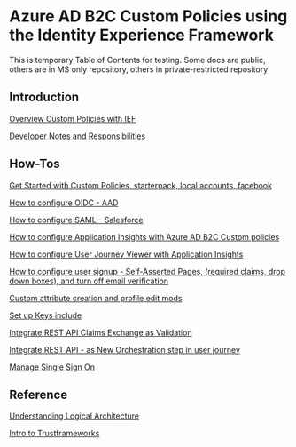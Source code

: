 # Azure AD B2C Custom Policies using the Identity Experience Framework
This is temporary Table of Contents for testing.
Some docs are public, others are in MS only repository, others in private-restricted repository


## Introduction

[Overview Custom Policies with IEF](https://docs.microsoft.com/en-us/azure/active-directory-b2c/active-directory-b2c-overview-custom)

[Developer Notes and Responsibilities](https://github.com/rojasja/hello-world/blob/master/active-directory-b2c-responsibilities-for-custom-policy-developers-during-public-preview.md)




## How-Tos

[Get Started with Custom Policies, starterpack, local accounts, facebook](https://review.docs.microsoft.com/en-us/azure/active-directory-b2c/active-directory-b2c-get-started-custom?branch=pr-en-us-12213)

[How to configure OIDC - AAD](https://review.docs.microsoft.com/en-us/azure/active-directory-b2c/active-directory-b2c-setup-aad-custom?branch=pr-en-us-12213)

[How to configure SAML - Salesforce](https://github.com/Microsoft/azure-docs-pr/blob/master/articles/active-directory-b2c/active-directory-b2c-setup-sf-app-custom.md)

[How to configure Application Insights with Azure AD B2C Custom policies](https://review.docs.microsoft.com/en-us/azure/active-directory-b2c/active-directory-b2c-troubleshoot-custom?branch=pr-en-us-9810)

[How to configure User Journey Viewer with Application Insights](https://github.com/rojasja/hello-world/blob/master/Integrating%20a%20B2C%20policy%20with%20Azure%20Application%20Insights.docx)

[How to configure user signup - Self-Asserted Pages, (required claims, drop down boxes), and turn off email verification](https://github.com/Microsoft/azure-docs-pr/blob/master/articles/active-directory-b2c/active-directory-b2c-configure-signup-self-asserted-custom.md)

[Custom attribute creation and profile edit mods](https://github.com/Microsoft/azure-docs-pr/blob/master/articles/active-directory-b2c/active-directory-b2c-create-custom-attributes-profile-edit-custom.md)

[Set up Keys include](https://review.docs.microsoft.com/en-us/azure/active-directory-b2c/active-directory-b2c-get-started-custom?branch=pr-en-us-11837)

[Integrate REST API Claims Exchange as Validation](https://review.docs.microsoft.com/en-us/azure/active-directory-b2c/active-directory-b2c-user-journeys-user-input-validation?branch=pr-en-us-9810)

[Integrate REST API - as New Orchestration step in user journey](https://review.docs.microsoft.com/en-us/azure/active-directory-b2c/active-directory-b2c-user-journeys-orchestration-step?branch=pr-en-us-9810)

[Manage Single Sign On](https://review.docs.microsoft.com/en-us/azure/active-directory-b2c/active-directory-b2c-reference-manage-sso-and-token-configuration?branch=pr-en-us-11990)


## Reference

[Understanding Logical Architecture](https://github.com/parakhj/azure-docs-pr/blob/build/articles/active-directory-b2c/active-directory-b2c-understanding-custom-policies-of-the-starter-pack.md)

[Intro to Trustframeworks](https://github.com/parakhj/azure-docs-pr/blob/build/articles/active-directory-b2c/active-directory-b2c-introducing-policies.md)
